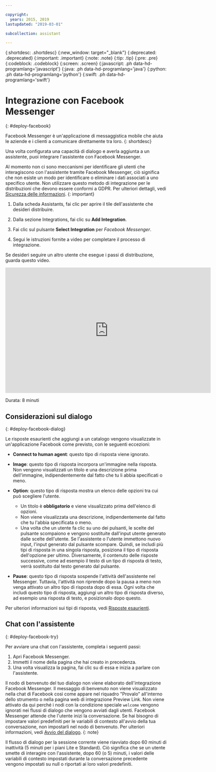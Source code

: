```yaml
---

copyright:
  years: 2015, 2019
lastupdated: "2019-03-01"

subcollection: assistant

---
```


{:shortdesc: .shortdesc}
{:new_window: target="_blank"}
{:deprecated: .deprecated}
{:important: .important}
{:note: .note}
{:tip: .tip}
{:pre: .pre}
{:codeblock: .codeblock}
{:screen: .screen}
{:javascript: .ph data-hd-programlang='javascript'}
{:java: .ph data-hd-programlang='java'}
{:python: .ph data-hd-programlang='python'}
{:swift: .ph data-hd-programlang='swift'}

# Integrazione con Facebook Messenger
{: #deploy-facebook}

Facebook Messenger è un'applicazione di messaggistica mobile che aiuta le aziende e i clienti a comunicare direttamente tra loro.
{: shortdesc}

Una volta configurata una capacità di dialogo e averla aggiunta a un assistente, puoi integrare l'assistente con Facebook Messenger.

Al momento non ci sono meccanismi per identificare gli utenti che interagiscono con l'assistente tramite Facebook Messenger, ciò significa che non esiste un modo per identificare o eliminare i dati associati a uno specifico utente. Non utilizzare questo metodo di integrazione per le distribuzioni che devono essere conformi a GDPR. Per ulteriori dettagli, vedi [Sicurezza delle informazioni](/docs/services/assistant?topic=assistant-information-security).
{: important}

1.  Dalla scheda Assistants, fai clic per aprire il tile dell'assistente che desideri distribuire. 

1.  Dalla sezione Integrations, fai clic su **Add Integration**.

1.  Fai clic sul pulsante **Select Integration** per *Facebook Messenger*.

1.  Segui le istruzioni fornite a video per completare il processo di integrazione. 

Se desideri seguire un altro utente che esegue i passi di distribuzione, guarda questo video.

<iframe class="embed-responsive-item" id="youtubeplayer" title="Guida dettagliata dei passi di distribuzione di Facebook" type="text/html" width="640" height="390" src="https://www.youtube.com/embed/8o-FFU5sYNM?rel=0" frameborder="0" webkitallowfullscreen mozallowfullscreen allowfullscreen> </iframe>

Durata: 8 minuti

## Considerazioni sul dialogo
{: #deploy-facebook-dialog}

Le risposte esaurienti che aggiungi a un catalogo vengono visualizzate in un'applicazione Facebook come previsto, con le seguenti eccezioni: 

- **Connect to human agent**: questo tipo di risposta viene ignorato.

- **Image**: questo tipo di risposta incorpora un'immagine nella risposta. Non vengono visualizzati un titolo e una descrizione prima dell'immagine, indipendentemente dal fatto che tu li abbia specificati o meno. 

- **Option**: questo tipo di risposta mostra un elenco delle opzioni tra cui può scegliere l'utente. 

  - Un titolo è **obbligatorio** e viene visualizzato prima dell'elenco di opzioni. 
  - Non viene visualizzata una descrizione, indipendentemente dal fatto che tu l'abbia specificata o meno. 
  - Una volta che un utente fa clic su uno dei pulsanti, le scelte del pulsante scompaiono e vengono sostituite dall'input utente generato dalle scelte dell'utente. Se l'assistente o l'utente immettono nuovo input, l'input generato dal pulsante scompare. Quindi, se includi più tipi di risposta in una singola risposta, posiziona il tipo di risposta dell'opzione per ultimo. Diversamente, il contenuto delle risposte successive, come ad esempio il testo di un tipo di risposta di testo, verrà sostituito dal testo generato dal pulsante. 

- **Pause**: questo tipo di risposta sospende l'attività dell'assistente nel Messenger. Tuttavia, l'attività non riprende dopo la pausa a meno non venga attivato un altro tipo di risposta dopo di essa. Ogni volta che includi questo tipo di risposta, aggiungi un altro tipo di risposta diverso, ad esempio una risposta di testo, e posizionalo dopo questo. 

Per ulteriori informazioni sui tipi di risposta, vedi [Risposte esaurienti](/docs/services/assistant?topic=assistant-dialog-overview#dialog-overview-multimedia).

## Chat con l'assistente
{: #deploy-facebook-try}

Per avviare una chat con l'assistente, completa i seguenti passi: 

1.  Apri Facebook Messenger.
1.  Immetti il nome della pagina che hai creato in precedenza. 
1.  Una volta visualizza la pagina, fai clic su di essa e inizia a parlare con l'assistente. 

Il nodo di benvenuto del tuo dialogo non viene elaborato dell'integrazione Facebook Messenger. Il messaggio di benvenuto non viene visualizzato nella chat di Facebook così come appare nel riquadro "Provalo" all'interno dello strumento o nella pagina web di integrazione Preview Link. Non viene attivato da qui perché i nodi con la condizione speciale `welcome` vengono ignorati nei flussi di dialogo che vengono avviati dagli utenti. Facebook Messenger attende che l'utente inizi la conversazione. Se hai bisogno di impostare valori predefiniti per le variabili di contesto all'avvio della tua conversazione, non impostarli nel nodo di benvenuto. Per ulteriori informazioni, vedi [Avvio del dialogo](/docs/services/assistant?topic=assistant-dialog-start).
{: note}

Il flusso di dialogo per la sessione corrente viene riavviato dopo 60 minuti di inattività (5 minuti per i piani Lite e Standard). Ciò significa che se un utente smette di interagire con l'assistente, dopo 60 (o 5) minuti, i valori delle variabili di contesto impostati durante la conversazione precedente vengono impostati su null o riportati ai loro valori predefiniti. 
